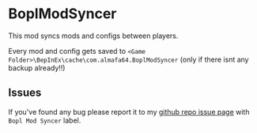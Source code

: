 # BoplModSyncer

This mod syncs mods and configs between players.

Every mod and config gets saved to `<Game Folder>\BepInEx\cache\com.almafa64.BoplModSyncer` (only if there isnt any backup already!!)

## Issues

If you've found any bug please report it to my [github repo issue page](https://github.com/almafa64/almafa64-bopl-mods/issues) with `Bopl Mod Syncer` label.